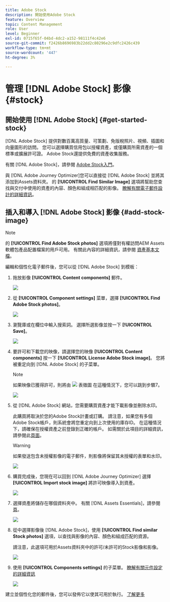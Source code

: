 ```yaml
---
title: Adobe Stock
description: 開始使用Adobe Stock
feature: Overview
topic: Content Management
role: User
level: Beginner
exl-id: 0715f65f-04bd-4dc2-a152-98111f4c42e6
source-git-commit: f2426b8696983b22dd2c80296e2c9dfc2426c439
workflow-type: tm+mt
source-wordcount: '447'
ht-degree: 3%

---
```


# 管理 [!DNL Adobe Stock] 影像 {#stock}

## 開始使用 [!DNL Adobe Stock] {#get-started-stock}

[!DNL Adobe Stock] 提供對數百萬高質量、可策劃、免版稅照片、視頻、插圖和向量圖形的訪問。 您可以選擇購買信用包以授權資產，或僅購買所需資產的一個標準或擴展許可證。 Adobe Stock還提供免費的資產收集服務。

有關 [!DNL Adobe Stock]，請參閱 [Adobe Stock入門](https://helpx.adobe.com/stock/get-started.html)。

與 [!DNL Adobe Journey Optimizer]您可以直接從 [!DNL Adobe Stock] 並將其添加到Assets資料夾。 的 **[!UICONTROL Find Similar Image]** 選項將幫助您查找與交付中使用的資產的內容、顏色和組成相匹配的影像。
[瞭解有關電子郵件設計的詳細資訊](design-emails.md)。

## 插入和導入 [!DNL Adobe Stock] 影像 {#add-stock-image}

>[!NOTE]
>
> 的 **[!UICONTROL Find Adobe Stock photos]** 選項將僅對有權訪問AEM Assets軟體包產品配置檔案的用戶可用。 有關此內容的詳細資訊，請參閱 [資產基本文檔](https://experienceleague.adobe.com/docs/experience-manager-assets-essentials/help/get-started-admins/deploy-administer.html#add-users-to-essentials)。

編輯和個性化電子郵件後，您可以從 [!DNL Adobe Stock] 到模板：

1. 拖放影像 **[!UICONTROL Content components]** 郵件。

   ![](assets/stock_1.png)

1. 從 **[!UICONTROL Component settings]** 菜單，選擇 **[!UICONTROL Find Adobe Stock photos]**。

   ![](assets/stock_2.png)

1. 瀏覽庫或在欄位中輸入搜索詞。 選擇所選影像並按一下 **[!UICONTROL Save]**。

   ![](assets/stock_3.png)

1. 要許可和下載您的映像，請選擇您的映像 **[!UICONTROL Content components]** 按一下 **[!UICONTROL License Adobe Stock image]**。 您將被重定向到 [!DNL Adobe Stock] 的子菜單。

   >[!NOTE]
   > 如果映像已獲得許可，則將由 ![](assets/stock_10.png) 表徵圖 在這種情況下，您可以跳到步驟7。

   ![](assets/stock_4.png)

1. 從 [!DNL Adobe Stock] 網站，您需要購買資產才能下載影像並刪除水印。

   此購買將取決於您的Adobe Stock計畫或訂購。 請注意，如果您有多個Adobe Stock帳戶，則系統會將您重定向到上次使用的庫存ID。 在這種情況下，請確保在授權資產之前登錄到正確的帳戶。
如需關於此項目的詳細資訊，請參閱此[頁面](https://stock.adobe.com/plans)。

   >[!WARNING]
   > 如果發送包含未授權影像的電子郵件，則影像將保留其未授權的表單和水印。

   ![](assets/stock_5.png)

1. 購買完成後，您現在可以回到 [!DNL Adobe Journey Optimizer] 選擇 **[!UICONTROL Import stock image]** 將許可映像導入到資產。

   ![](assets/stock_6.png)

1. 選擇資產將儲存在哪個資料夾中。 有關 [!DNL Assets Essentials]，請參閱 [頁](assets-essentials.md#get-started-assets-essentials)。

   ![](assets/stock_7.png)

1. 從中選擇影像後 [!DNL Adobe Stock]，使用 **[!UICONTROL Find similar Stock photos]** 選項，以查找與影像的內容、顏色和組成匹配的資源。

   請注意，此選項可用於Assets資料夾中的許可/未許可的Stock影像和影像。

   ![](assets/stock_8.png)

1. 使用 **[!UICONTROL Components settings]** 的子菜單。 [瞭解有關元件設定的詳細資訊](content-components.md)

   ![](assets/stock_11.png)

建立並個性化您的郵件後，您可以發佈它以使其可用於執行。 [了解更多](../messages/publish-manage-message.md)
